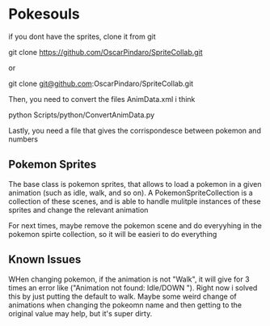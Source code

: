  # Pokesouls

 if you dont have the sprites, clone it from git

 git clone https://github.com/OscarPindaro/SpriteCollab.git

 or

 git clone git@github.com:OscarPindaro/SpriteCollab.git


 Then, you need to convert the files AnimData.xml i think

 python Scripts/python/ConvertAnimData.py

 Lastly, you need a file that gives the corrispondesce between pokemon and numbers

 ## Pokemon Sprites
 The base class is pokemon sprites, that allows to load a pokemon in a given animation (such as idle, walk, and so on).
 A PokemonSpriteCollection is a collection of these scenes, and is able to handle mulitple instances of these sprites and change the relevant animation

 For next times, maybe remove the pokemon scene and do everyyhing in the pokemon spirte collection, so it will be easieri to do everything

 ## Known Issues
 WHen changing pokemon, if the animation is not "Walk", it will give for 3 times an error like ("Animation not found: Idle/DOWN "). Right now i solved this by just putting the default to walk. Maybe some weird change of animations when changing the pokeomn name and then getting to the original value may help, but it's super dirty.

